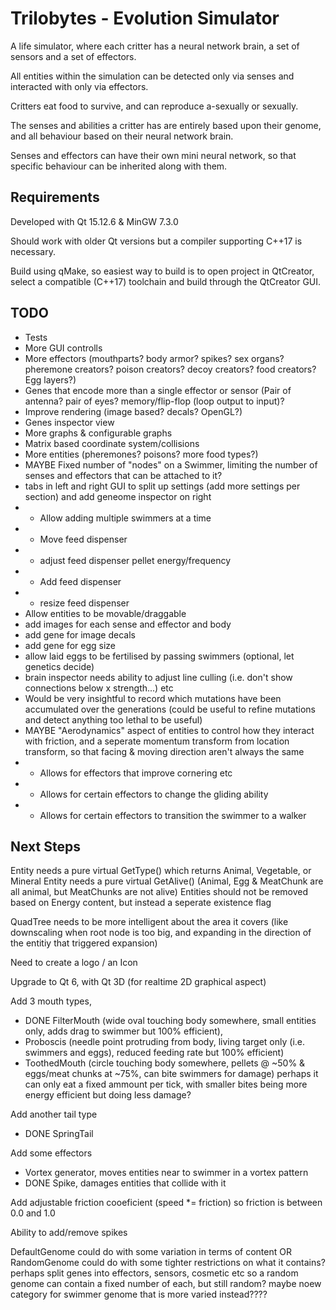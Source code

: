 # Trilobytes - Evolution Simulator
A life simulator, where each critter has a neural network brain, a set of sensors and a set of effectors.

All entities within the simulation can be detected only via senses and interacted with only via effectors.

Critters eat food to survive, and can reproduce a-sexually or sexually.

The senses and abilities a critter has are entirely based upon their genome, and all behaviour based on their neural network brain.

Senses and effectors can have their own mini neural network, so that specific behaviour can be inherited along with them.

Requirements
-----
Developed with Qt 15.12.6 & MinGW 7.3.0

Should work with older Qt versions but a compiler supporting C++17 is necessary.

Build using qMake, so easiest way to build is to open project in QtCreator, select a compatible (C++17) toolchain and build through the QtCreator GUI.

TODO
-----
 - Tests
 - More GUI controlls
 - More effectors (mouthparts? body armor? spikes? sex organs? pheremone creators? poison creators? decoy creators? food creators? Egg layers?)
 - Genes that encode more than a single effector or sensor (Pair of antenna? pair of eyes? memory/flip-flop (loop output to input)?
 - Improve rendering (image based? decals? OpenGL?)
 - Genes inspector view
 - More graphs & configurable graphs
 - Matrix based coordinate system/collisions
 - More entities (pheremones? poisons? more food types?)
 - MAYBE Fixed number of "nodes" on a Swimmer, limiting the number of senses and effectors that can be attached to it?
 - tabs in left and right GUI to split up settings (add more settings per section) and add geneome inspector on right
 -  - Allow adding multiple swimmers at a time
 -  - Move feed dispenser
 -  - adjust feed dispenser pellet energy/frequency
 -  - Add feed dispenser
 -  - resize feed dispenser
 - Allow entities to be movable/draggable
 - add images for each sense and effector and body
 - add gene for image decals
 - add gene for egg size
 - allow laid eggs to be fertilised by passing swimmers (optional, let genetics decide)
 - brain inspector needs ability to adjust line culling (i.e. don't show connections below x strength...) etc
 - Would be very insightful to record which mutations have been accumulated over the generations (could be useful to refine mutations and detect anything too lethal to be useful)
 - MAYBE "Aerodynamics" aspect of entities to control how they interact with friction, and a seperate momentum transform from location transform, so that facing & moving direction aren't always the same
 - - Allows for effectors that improve cornering etc
 - - Allows for certain effectors to change the gliding ability
 - - Allows for certain effectors to transition the swimmer to a walker

Next Steps
----------
Entity needs a pure virtual GetType() which returns Animal, Vegetable, or Mineral
Entity needs a pure virtual GetAlive() (Animal, Egg & MeatChunk are all animal, but MeatChunks are not alive)
Entities should not be removed based on Energy content, but instead a seperate existence flag

QuadTree needs to be more intelligent about the area it covers (like downscaling when root node is too big, and expanding in the direction of the entitiy that triggered expansion)

Need to create a logo / an Icon

Upgrade to Qt 6, with Qt 3D (for realtime 2D graphical aspect)

Add 3 mouth types,
 - DONE FilterMouth (wide oval touching body somewhere, small entities only, adds drag to swimmer but 100% efficient),
 - Proboscis (needle point protruding from body, living target only (i.e. swimmers and eggs), reduced feeding rate but 100% efficient)
 - ToothedMouth (circle touching body somewhere, pellets @ ~50% & eggs/meat chunks at ~75%, can bite swimmers for damage) perhaps it can only eat a fixed ammount per tick, with smaller bites being more energy efficient but doing less damage?

Add another tail type
 - DONE SpringTail

Add some effectors
 - Vortex generator, moves entities near to swimmer in a vortex pattern
 - DONE Spike, damages entities that collide with it

Add adjustable friction cooeficient (speed *= friction) so friction is between 0.0 and 1.0

Ability to add/remove spikes

DefaultGenome could do with some variation in terms of content OR RandomGenome could do with some tighter restrictions on what it contains?
perhaps split genes into effectors, sensors, cosmetic etc so a random genome can contain a fixed number of each, but still random?
maybe noew category for swimmer genome that is more varied instead????
